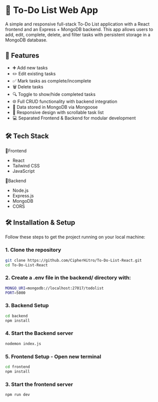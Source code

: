 # 📝 To-Do List Web App

A simple and responsive full-stack To-Do List application with a React frontend and an Express + MongoDB backend. This app allows users to add, edit, complete, delete, and filter tasks with persistent storage in a MongoDB database.

## 🚀 Features

- ➕ Add new tasks
- ✏️ Edit existing tasks
- ✅ Mark tasks as complete/incomplete
- 🗑️ Delete tasks
- 🔍 Toggle to show/hide completed tasks
- 🌐 Full CRUD functionality with backend integration
- 🧠 Data stored in MongoDB via Mongoose
- 🎯 Responsive design with scrollable task list
- 💻 Separated Frontend & Backend for modular development

## 🛠️ Tech Stack

🔹Frontend
- React
- Tailwind CSS
- JavaScript

🔹Backend
- Node.js
- Express.js
- MongoDB
- CORS


## 🛠️ Installation & Setup

Follow these steps to get the project running on your local machine:



### 1. Clone the repository

```bash
git clone https://github.com/CipherHitro/To-Do-List-React.git
cd To-Do-List-React
```

### 2. Create a .env file in the backend/ directory with: 
```bash
MONGO_URI=mongodb://localhost:27017/todolist
PORT=5000
```

### 3. Backend Setup

```bash
cd backend
npm install
```
### 4. Start the Backend server

```bash
nodemon index.js
```

### 5. Frontend Setup - Open new terminal 

```bash
cd frontend
npm install
```
### 3. Start the frontend server

```bash
npm run dev
```

